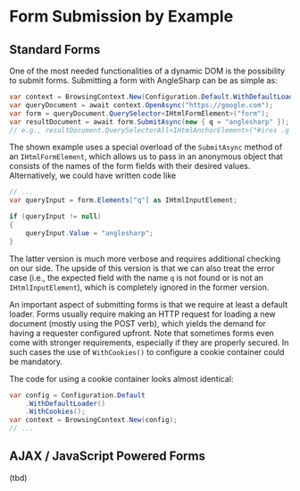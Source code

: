 # Form Submission by Example

## Standard Forms

One of the most needed functionalities of a dynamic DOM is the possibility to submit forms. Submitting a form with AngleSharp can be as simple as:

```cs
var context = BrowsingContext.New(Configuration.Default.WithDefaultLoader());
var queryDocument = await context.OpenAsync("https://google.com");
var form = queryDocument.QuerySelector<IHtmlFormElement>("form");
var resultDocument = await form.SubmitAsync(new { q = "anglesharp" });
// e.g., resultDocument.QuerySelectorAll<IHtmlAnchorElement>("#ires .g h3.r a").Select(m => m.Href).Dump();
```

The shown example uses a special overload of the `SubmitAsync` method of an `IHtmlFormElement`, which allows us to pass in an anonymous object that consists of the names of the form fields with their desired values. Alternatively, we could have written code like

```cs
// ...
var queryInput = form.Elements["q"] as IHtmlInputElement;

if (queryInput != null)
{
    queryInput.Value = "anglesharp";
}
```

The latter version is much more verbose and requires additional checking on our side. The upside of this version is that we can also treat the error case (i.e., the expected field with the name `q` is not found or is not an `IHtmlInputElement`), which is completely ignored in the former version.

An important aspect of submitting forms is that we require at least a default loader. Forms usually require making an HTTP request for loading a new document (mostly using the POST verb), which yields the demand for having a requester configured upfront. Note that sometimes forms even come with stronger requirements, especially if they are properly secured. In such cases the use of `WithCookies()` to configure a cookie container could be mandatory.

The code for using a cookie container looks almost identical:

```cs
var config = Configuration.Default
    .WithDefaultLoader()
    .WithCookies();
var context = BrowsingContext.New(config);
// ...
```

## AJAX / JavaScript Powered Forms

(tbd)
